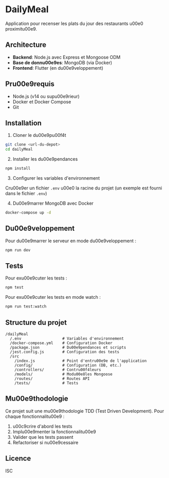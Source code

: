 # DailyMeal

Application pour recenser les plats du jour des restaurants u00e0 proximitu00e9.

## Architecture

- **Backend**: Node.js avec Express et Mongoose ODM
- **Base de donnu00e9es**: MongoDB (via Docker)
- **Frontend**: Flutter (en du00e9veloppement)

## Pru00e9requis

- Node.js (v14 ou supu00e9rieur)
- Docker et Docker Compose
- Git

## Installation

1. Cloner le du00e9pu00f4t

```bash
git clone <url-du-depot>
cd dailyMeal
```

2. Installer les du00e9pendances

```bash
npm install
```

3. Configurer les variables d'environnement

Cru00e9er un fichier `.env` u00e0 la racine du projet (un exemple est fourni dans le fichier `.env`)

4. Du00e9marrer MongoDB avec Docker

```bash
docker-compose up -d
```

## Du00e9veloppement

Pour du00e9marrer le serveur en mode du00e9veloppement :

```bash
npm run dev
```

## Tests

Pour exu00e9cuter les tests :

```bash
npm test
```

Pour exu00e9cuter les tests en mode watch :

```bash
npm run test:watch
```

## Structure du projet

```
/dailyMeal
  /.env                  # Variables d'environnement
  /docker-compose.yml    # Configuration Docker
  /package.json          # Du00e9pendances et scripts
  /jest.config.js        # Configuration des tests
  /src
    /index.js            # Point d'entru00e9e de l'application
    /config/             # Configuration (DB, etc.)
    /controllers/        # Contru00f4leurs
    /models/             # Modu00e8les Mongoose
    /routes/             # Routes API
    /tests/              # Tests
```

## Mu00e9thodologie

Ce projet suit une mu00e9thodologie TDD (Test Driven Development). Pour chaque fonctionnalitu00e9 :

1. u00c9crire d'abord les tests
2. Implu00e9menter la fonctionnalitu00e9
3. Valider que les tests passent
4. Refactoriser si nu00e9cessaire

## Licence

ISC
